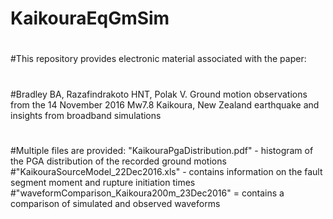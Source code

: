# KaikouraEqGmSim
#
#This repository provides electronic material associated with the paper:
#
#Bradley BA, Razafindrakoto HNT, Polak V.  Ground motion observations from the 14 November 2016 Mw7.8 Kaikoura, New Zealand earthquake and insights from broadband simulations
#
#Multiple files are provided:
"KaikouraPgaDistribution.pdf" - histogram of the PGA distribution of the recorded ground motions
#"KaikouraSourceModel_22Dec2016.xls" - contains information on the fault segment moment and rupture initiation times
#"waveformComparison_Kaikoura200m_23Dec2016" = contains a comparison of simulated and observed waveforms
#
